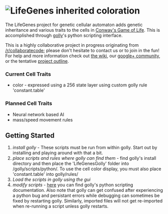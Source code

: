 ![LifeGenes inherited coloration](http://i.imgur.com/Kx7DHmP.png)
==================================================================

The LifeGenes project for genetic cellular automaton adds genetic inheritance and various traits to the cells in [Conway's Game of Life](http://en.wikipedia.org/wiki/Conway's_Game_of_Life). This is accomplished through [golly](http://golly.sourceforge.net/)'s python scripting interface. 

This is a highly collaborative project in progress originating from [/r/collaboratecode](http://www.reddit.com/r/CollaborateCode/); please don't hesitate to contact us or to join in the fun! For help and more information check out [the wiki](https://github.com/7yl4r/LifeGenes/wiki), our [google+ community](https://plus.google.com/communities/117413839180254151272), or the tentative [project outline](https://docs.google.com/document/d/1J2VmziJeNyKQskGeW49x_LJf8Pt3dW5QQK-ghKpZ8bw/edit?usp=sharing).

### Current Cell Traits ###
* color - expressed using a 256 state layer using custom golly rule 'constant.table'

### Planned Cell Traits ###
* Neural network based AI
* mass/speed movement rules

## Getting Started ##
1. *install golly* - These scripts must be run from within golly. Start out by installing and playing around with that a bit.
2. *place scripts and rules where golly can find them* - find golly's install directory and then place the 'LifeGenesGolly' folder into /golly/scripts/python/. To use the cell color display, you must also place 'constant.table' into golly/rules/
3. *Load the scripts in golly using the gui*
4. *modify scripts* - [here](http://golly.sourceforge.net/Help/python.html) you can find golly's python scripting documentation. Also note that golly can get confused after experiencing a python bug and persistant errors while debugging can sometimes be fixed by restarting golly. Similarly, imported files will not get re-imported when re-running a script unless golly restarts.
